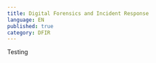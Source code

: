 ```yaml
---
title: Digital Forensics and Incident Response
language: EN
published: true
category: DFIR
---
```



Testing